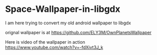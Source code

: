 # Space-Wallpaper-in-libgdx


I am here trying to convert my old android wallpaper to libgdx 

orignal wallpaper is at 
https://github.com/ELY3M/OwnPlanetsWallpaper


Here is video of the wallpaper in action   
https://www.youtube.com/watch?v=-fdXivt3J_k

